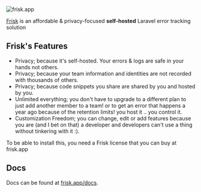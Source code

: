 
![frisk.app](https://i.imgur.com/IFhQZz6l.png)

[Frisk](https://frisk.app) is an affordable & privacy-focused **self-hosted** Laravel error tracking solution


## Frisk's Features
- Privacy; because it's self-hosted. Your errors & logs are safe in your hands not others.
- Privacy; because your team information and identities are not recorded with thousands of others.
- Privacy; because code snippets you share are shared by you and hosted by you.
- Unlimited everything; you don't have to upgrade to a different plan to just add another member to a team! or to get an error that happens a year ago because of the retention limits! you host it .. you control it.
- Customization Freedom; you can change, edit or add features because you are (and I bet on that) a developer and developers can't use a thing without tinkering with it :).

To be able to install this, you need a Frisk license that you can buy at frisk.app

## Docs
Docs can be found at [frisk.app/docs](https://frisk.app/docs).

